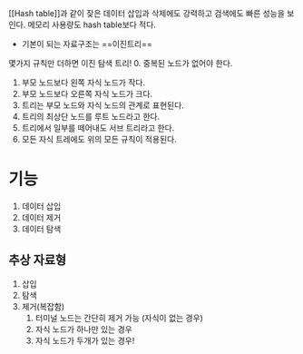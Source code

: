 [[Hash table]]과 같이 잦은 데이터 삽입과 삭제에도 강력하고 검색에도 빠른 성능을 보인다.
메모리 사용량도 hash table보다 적다. 

- 기본이 되는 자료구조는 ==이진트리==

몇가지 규칙만 더하면 이진 탐색 트리! 
0. 중복된 노드가 없어야 한다. 
1. 부모 노드보다 왼쪽 자식 노드가 작다. 
2. 부모 노드보다 오른쪽 자식 노드가 크다. 
3. 트리는 부모 노드와 자식 노드의 관계로 표현된다. 
4. 트리의 최상단 노드를 루트 노드라고 한다. 
5. 트리에서 일부를 떼어내도 서브 트리라고 한다. 
3. 모든 자식 트레에도 위의 모든 규칙이 적용된다. 




# 기능
1. 데이터 삽입
2. 데이터 제거
3. 데이터 탐색 


## 추상 자료형 
1. 삽입
2. 탐색 
3. 제거(복잡함)
	1. 터미널 노드는 간단히 제거 가능 (자식이 없는 경우)
	2. 자식 노드가 하나만 있는 경우 
	3. 자식 노드가 두개가 있는 경우! 


